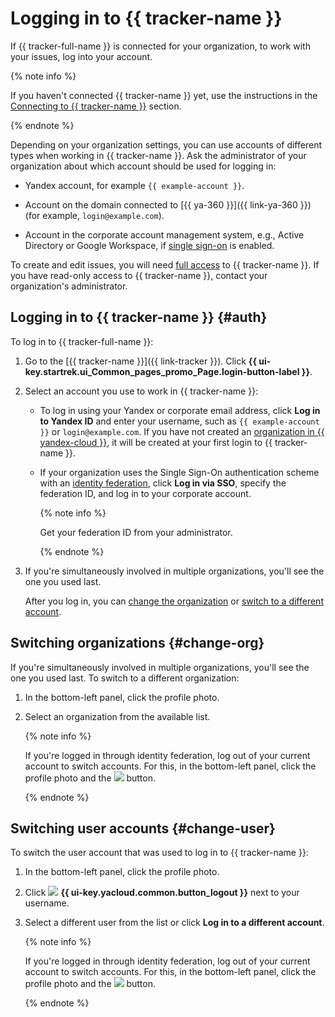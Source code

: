 # Logging in to {{ tracker-name }}

If {{ tracker-full-name }} is connected for your organization, to work with your issues, log into your account.

{% note info %}

If you haven't connected {{ tracker-name }} yet, use the instructions in the [Connecting to {{ tracker-name }}](../enable-tracker.md) section.

{% endnote %}

Depending on your organization settings, you can use accounts of different types when working in {{ tracker-name }}. Ask the administrator of your organization about which account should be used for logging in:

* Yandex account, for example `{{ example-account }}`.

* Account on the domain connected to [{{ ya-360 }}]({{ link-ya-360 }}) (for example, `login@example.com`).

* Account in the corporate account management system, e.g., Active Directory or Google Workspace, if [single sign-on](../../organization/concepts/add-federation.md) is enabled.

To create and edit issues, you will need [full access](../access.md) to {{ tracker-name }}. If you have read-only access to {{ tracker-name }}, contact your organization's administrator.

## Logging in to {{ tracker-name }} {#auth}

To log in to {{ tracker-full-name }}:

1. Go to the [{{ tracker-name }}]({{ link-tracker }}). Click **{{ ui-key.startrek.ui_Common_pages_promo_Page.login-button-label }}**.

1. Select an account you use to work in {{ tracker-name }}:

   * To log in using your Yandex or corporate email address, click **Log in to Yandex ID** and enter your username, such as `{{ example-account }}` or `login@example.com`. If you have not created an [organization in {{ yandex-cloud }}](../../organization/), it will be created at your first login to {{ tracker-name }}.

   * If your organization uses the Single Sign-On authentication scheme with an [identity federation](../add-users.md#federation), click **Log in via SSO**, specify the federation ID, and log in to your corporate account.

      {% note info %}

      Get your federation ID from your administrator.

      {% endnote %}

1. If you're simultaneously involved in multiple organizations, you'll see the one you used last.

   After you log in, you can [change the organization](#change-org) or [switch to a different account](#change-user).

## Switching organizations {#change-org}

If you're simultaneously involved in multiple organizations, you'll see the one you used last. To switch to a different organization:

1. In the bottom-left panel, click the profile photo.

1. Select an organization from the available list.

   {% note info %}

   If you're logged in through identity federation, log out of your current account to switch accounts. For this, in the bottom-left panel, click the profile photo and the ![](../../_assets/tracker/svg/logout.svg) button.

   {% endnote %}

## Switching user accounts {#change-user}

To switch the user account that was used to log in to {{ tracker-name }}:

1. In the bottom-left panel, click the profile photo.

1. Click ![](../../_assets/tracker/svg/logout.svg) **{{ ui-key.yacloud.common.button_logout }}** next to your username.

1. Select a different user from the list or click **Log in to a different account**.

   {% note info %}

   If you're logged in through identity federation, log out of your current account to switch accounts. For this, in the bottom-left panel, click the profile photo and the ![](../../_assets/tracker/svg/logout.svg) button.

   {% endnote %}
